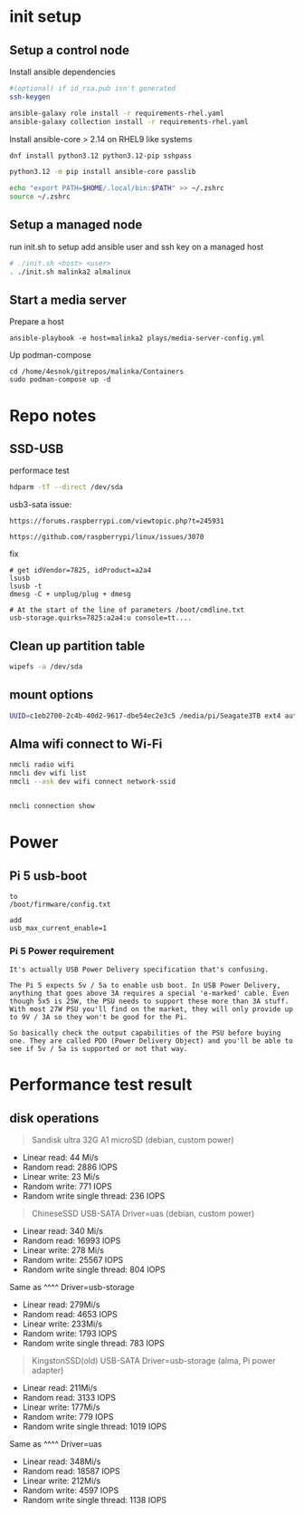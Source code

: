 # init setup

## Setup a control node

Install ansible dependencies

```sh
#(optional) if id_rsa.pub isn't generated
ssh-keygen 

ansible-galaxy role install -r requirements-rhel.yaml
ansible-galaxy collection install -r requirements-rhel.yaml
```

Install ansible-core > 2.14 on RHEL9 like systems
```sh
dnf install python3.12 python3.12-pip sshpass

python3.12 -m pip install ansible-core passlib

echo "export PATH=$HOME/.local/bin:$PATH" >> ~/.zshrc
source ~/.zshrc
```

## Setup a managed node
run init.sh to setup add ansible user and ssh key on a managed host

```sh
# ./init.sh <host> <user>
. ./init.sh malinka2 almalinux
```

## Start a media server

Prepare a host
```
ansible-playbook -e host=malinka2 plays/media-server-config.yml
```

Up podman-compose
```
cd /home/4esnok/gitrepos/malinka/Containers
sudo podman-compose up -d
```

# Repo notes

## SSD-USB

performace test
```sh
hdparm -tT --direct /dev/sda
```

usb3-sata issue:
```
https://forums.raspberrypi.com/viewtopic.php?t=245931

https://github.com/raspberrypi/linux/issues/3070
```

fix
```
# get idVendor=7825, idProduct=a2a4
lsusb
lsusb -t
dmesg -C + unplug/plug + dmesg

# At the start of the line of parameters /boot/cmdline.txt
usb-storage.quirks=7825:a2a4:u console=tt....

```

## Clean up partition table

```sh
wipefs -a /dev/sda
```


## mount options
```sh
UUID=c1eb2700-2c4b-40d2-9617-dbe54ec2e3c5 /media/pi/Seagate3TB ext4 auto,nofail,noatime,users,rw 0 0
```

## Alma wifi connect to Wi-Fi

```sh
nmcli radio wifi
nmcli dev wifi list
nmcli --ask dev wifi connect network-ssid


nmcli connection show
```
# Power

## Pi 5 usb-boot
```
to 
/boot/firmware/config.txt

add
usb_max_current_enable=1 
```

### Pi 5 Power requirement
```
It's actually USB Power Delivery specification that's confusing.

The Pi 5 expects 5v / 5a to enable usb boot. In USB Power Delivery, anything that goes above 3A requires a special 'e-marked' cable. Even though 5x5 is 25W, the PSU needs to support these more than 3A stuff. With most 27W PSU you'll find on the market, they will only provide up to 9V / 3A so they won't be good for the Pi.

So basically check the output capabilities of the PSU before buying one. They are called PDO (Power Delivery Object) and you'll be able to see if 5v / 5a is supported or not that way.
```

# Performance test result

## disk operations
>Sandisk ultra 32G A1 microSD (debian, custom power)
 - Linear read: 44 Mi/s
 - Random read: 2886 IOPS
 - Linear write: 23 Mi/s
 - Random write: 771 IOPS
 - Random write single thread: 236 IOPS

>ChineseSSD USB-SATA Driver=uas (debian, custom power)
 - Linear read: 340 Mi/s
 - Random read: 16993 IOPS
 - Linear write: 278 Mi/s
 - Random write: 25567 IOPS
 - Random write single thread: 804 IOPS

 Same as ^^^^ Driver=usb-storage
 - Linear read: 279Mi/s
 - Random read: 4653 IOPS
 - Linear write: 233Mi/s
 - Random write: 1793 IOPS
 - Random write single thread: 783 IOPS

>KingstonSSD(old)  USB-SATA Driver=usb-storage (alma, Pi power adapter)
 - Linear read: 211Mi/s
 - Random read: 3133 IOPS
 - Linear write: 177Mi/s
 - Random write: 779 IOPS
 - Random write single thread: 1019 IOPS

 Same as ^^^^ Driver=uas
 - Linear read: 348Mi/s
 - Random read: 18587 IOPS
 - Linear write: 212Mi/s
 - Random write: 4597 IOPS
 - Random write single thread: 1138 IOPS